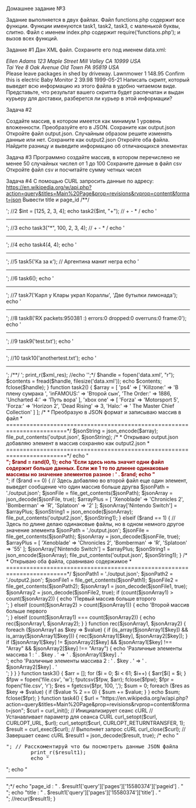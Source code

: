 Домашнее задание №3

Задание выполняется в двух файлах. Файл functions.php содержит все функции. Функции именуются task1, task2, task3, с маленькой буквы, слитно. Файл с именем index.php содержит require(‘functions.php’); и вызов всех функций.


Задание #1
Дан XML файл. Сохраните его под именем data.xml:
<?xml version="1.0"?>
<PurchaseOrder PurchaseOrderNumber="99503" OrderDate="1999-10-20">
  <Address Type="Shipping">
    <Name>Ellen Adams</Name>
    <Street>123 Maple Street</Street>
    <City>Mill Valley</City>
    <State>CA</State>
    <Zip>10999</Zip>
    <Country>USA</Country>
  </Address>
  <Address Type="Billing">
    <Name>Tai Yee</Name>
    <Street>8 Oak Avenue</Street>
    <City>Old Town</City>
    <State>PA</State>
    <Zip>95819</Zip>
    <Country>USA</Country>
  </Address>
  <DeliveryNotes>Please leave packages in shed by driveway.</DeliveryNotes>
  <Items>
    <Item PartNumber="872-AA">
      <ProductName>Lawnmower</ProductName>
      <Quantity>1</Quantity>
      <USPrice>148.95</USPrice>
      <Comment>Confirm this is electric</Comment>
    </Item>
    <Item PartNumber="926-AA">
      <ProductName>Baby Monitor</ProductName>
      <Quantity>2</Quantity>
      <USPrice>39.98</USPrice>
      <ShipDate>1999-05-21</ShipDate>
    </Item>
  </Items>
</PurchaseOrder>
Написать скрипт, который выведет всю информацию из этого файла в удобно читаемом виде. Представьте, что результат вашего скрипта будет распечатан и выдан курьеру для доставки, разберется ли курьер в этой информации?

Задача #2

Создайте массив, в котором имеется как минимум 1 уровень вложенности. Преобразуйте его в JSON.  Сохраните как output.json
Откройте файл output.json. Случайным образом решите изменять данные или нет. Сохраните как output2.json
Откройте оба файла. Найдите разницу и выведите информацию об отличающихся элементах

Задача #3
Программно создайте массив, в котором перечислено не менее 50 случайных числел от 1 до 100
Сохраните данные в файл csv
Откройте файл csv и посчитайте сумму четных чисел

Задача #4
С помощью CURL запросить данные по адресу: https://en.wikipedia.org/w/api.php?action=query&titles=Main%20Page&prop=revisions&rvprop=content&format=json
Вывести title и page_id
/**/
<?php
require('functions.php');
//1
$arr = ['Привет', 'школа', 'LoftSchool'];
echo task1($arr, true);
echo '<hr>';

//2
$int = [125, 2, 3, 4];
echo task2($int, "+"); // + - * /
echo '<hr>';

//3
echo task3("*", 100, 2, 3, 4); // + - * /
echo '<hr>';

//4
echo task4(4, 4);
echo '<hr>';

//5
task5('Ка за к'); // Аргентина манит негра
echo '<hr>';

//6
task6();
echo '<hr>';

//7
task7('Карл у Клары украл Кораллы', 'Две бутылки лимонада');
echo '<hr>';

//8
task8('RX packets:950381 :) errors:0 dropped:0 overruns:0 frame:0');
echo '<hr>';

//9
task9('test.txt');
echo '<hr>';

//10
task10('anothertest.txt');
echo '<hr>';

/**/
<?php
function task1()
{
    /*    header("Content-Type: text/xml");
        $xml_res = simplexml_load_file('data.xml');
        $xml_res = simplexml_load_string($xml_res);
        //echo '<pre>';
        print_r($xml_res);
        //echo '</pre>';*/

    $handle = fopen('data.xml', "r");
    $contents = fread($handle, filesize('data.xml'));
    echo $contents;
    fclose($handle);
}

function task2()
{
    $array = [
        'ps4' => [
            'Killzone:' => 'В плену сумрака ',
            'inFAMOUS:' => 'Второй сын',
            'The Order:' => 1886,
            'Uncharted 4:' => 'Путь вора'
        ],

        'xbox one' => [
            'Forza' => 'Motorsport 5',
            'Forza:' => 'Horizon 2',
            'Dead Rising' => 3,
            'Halo:' => ' The Master Chief Collection'
        ]
    ];
    /*
     * Преобразую в JSON формат и записываю массив в файл
     * ========================================================================*/
    $jsonString = json_encode($array);
    file_put_contents('output.json', $jsonString);
    /*
     * Открываю output.json добавляю элемент в массив сохраняю как output2.json
     * ========================================================================*/
    echo "<br> <b style='color:darkred;'>";
    $rand = rand(0, 1);
    echo 'Если здесь ноль значит одни файл содержит больше данных. Если же 1 то по длинне одинаковые массивы но значение элементов разное : ' . $rand;
    echo "</b> <br>";

    if ($rand == 0) { // Здесь добавляю во второй файл еще один элемент, выведет сообщение что один массив больше другва
        $jsonPath = './output.json';
        $jsonFile = file_get_contents($jsonPath);
        $jsonArray = json_decode($jsonFile, true);
        $arrayPlus = [
            'Xenoblade' => 'Chronicles 2',
            'Bomberman' => 'R',
            'Splatoon' => '2'
        ];
        $jsonArray['Nintendo Switch'] = $arrayPlus;
        $jsonString1 = json_encode($jsonArray);
        file_put_contents('output2.json', $jsonString1);
    } elseif ($rand == 1) { // Здесь по длине делаю одинаковые файлы, но в одном немного другое значение элемента
        $jsonPath = './output.json';
        $jsonFile = file_get_contents($jsonPath);
        $jsonArray = json_decode($jsonFile, true);
        $arrayPlus = [
            'Xenoblade' => 'Chronicles 2',
            'Bomberman' => 'R',
            'Splatoon' => '55'
        ];
        $jsonArray['Nintendo Switch'] = $arrayPlus;
        $jsonString1 = json_encode($jsonArray);
        file_put_contents('output.json', $jsonString1);
    }

    /*
     * Открываю оба файла, сравниваю содержимое
     * ========================================================================*/
    $jsonPath1 = './output.json';
    $jsonPath2 = './output2.json';
    $jsonFile1 = file_get_contents($jsonPath1);
    $jsonFile2 = file_get_contents($jsonPath2);
    $jsonArray1 = json_decode($jsonFile1, true);
    $jsonArray2 = json_decode($jsonFile2, true);

    if (count($jsonArray1) > count($jsonArray2)) {
        echo 'Первый массив больше второго <br>';
    } elseif (count($jsonArray2) > count($jsonArray1)) {
        echo 'Второй массив больше первого <br>';
    } elseif (count($jsonArray1) === count($jsonArray2)) {
        echo rec($jsonArray1, $jsonArray2);
    }
}

function rec($jsonArray1, $jsonArray2)
{
    foreach ($jsonArray1 as $key => $value) {
        if (is_array($jsonArray1[$key]) && is_array($jsonArray1[$key])) {
            rec($jsonArray1[$key], $jsonArray2[$key]);
        }
        if ($jsonArray1[$key] != $jsonArray2[$key] && $jsonArray1[$key] !== "Array" && $jsonArray2[$key] !== "Array") {
            echo 'Различные элементы массива 1 : ' . $key . ' => ' . $jsonArray1[$key] . '<br>';
            echo 'Различные элементы массива 2 : ' . $key . ' => ' . $jsonArray2[$key] . '<br>';
        }
    }
}

function task3()
{
    $arr = [];
    for ($i = 0; $i < 61; $i++) {
        $arr[$i] = $i;
    }

    $fpw = fopen('file.csv', 'w');
    fputcsv($fpw, $arr);
    fclose($fpw);

    $fpr = fopen('file.csv', 'r');
    $res = fgetcsv($fpr, 100, ',');

    $sum = 0;
    foreach ($res as $key => $value) {
        if ($value % 2 == 0) {
            $sum += $value;
        }
    }
    echo $sum;
    fclose($fpr);
}

function task4()
{
    $url = "https://en.wikipedia.org/w/api.php?action=query&titles=Main%20Page&prop=revisions&rvprop=content&format=json";
    $curl = curl_init(); // Инициализирует сеанс cURL

    // Устанавливает параметр для сеанса CURL
    curl_setopt($curl, CURLOPT_URL, $url);
    curl_setopt($curl, CURLOPT_RETURNTRANSFER, 1);

    $result = curl_exec($curl); //  Выполняет запрос cURL
    curl_close($curl); // Завершает сеанс cURL

    $result1 = json_decode($result, true);

    /*    echo "<pre>"; // Расскоментируй что бы посмотреть данные JSON файла
        print_r($result1);
        echo "</pre>";
        echo "<hr>";*/

    echo "page_id : " . $result1['query']['pages']['15580374']['pageid'] . "<br>";
    echo "title : " . $result1['query']['pages']['15580374']['title'] . "<br>";
    //recur($result1);
}
